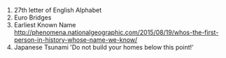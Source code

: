1. 27th letter of English Alphabet
2.  Euro Bridges
3.  Earliest Known Name http://phenomena.nationalgeographic.com/2015/08/19/whos-the-first-person-in-history-whose-name-we-know/
4.  Japanese Tsunami 'Do not build your homes below this point!'
